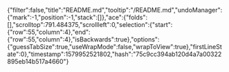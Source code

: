 {"filter":false,"title":"README.md","tooltip":"/README.md","undoManager":{"mark":-1,"position":-1,"stack":[]},"ace":{"folds":[],"scrolltop":791.484375,"scrollleft":0,"selection":{"start":{"row":55,"column":4},"end":{"row":55,"column":4},"isBackwards":true},"options":{"guessTabSize":true,"useWrapMode":false,"wrapToView":true},"firstLineState":0},"timestamp":1579952521802,"hash":"75c9cc394ab120d4a7a00322895eb14b517a4660"}